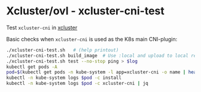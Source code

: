 # Xcluster/ovl - xcluster-cni-test

Test `xcluster-cni` in [xcluster](https://github.com/Nordix/xcluster)


Basic checks when `xcluster-cni` is used as the K8s main CNI-plugin:

```bash
./xcluster-cni-test.sh   # (help printout)
./xcluster-cni-test.sh build_image  # Use :local and upload to local registry
./xcluster-cni-test.sh test --no-stop ping > $log
kubectl get pods -A
pod=$(kubectl get pods -n kube-system -l app=xcluster-cni -o name | head -1)
kubectl -n kube-system logs $pod -c install
kubectl -n kube-system logs $pod -c xcluster-cni | jq
```


